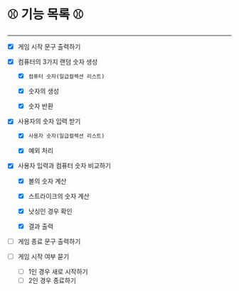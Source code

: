# ⚾ 기능 목록 ⚾

---
- [X] 게임 시작 문구 출력하기

- [X] 컴퓨터의 3가지 랜덤 숫자 생성 
  - [X] `컴퓨터 숫자(일급컬렉션 리스트)`
  - [X] 숫자의 생성
  - [X] 숫자 반환   
  

- [X]  사용자의 숫자 입력 받기
    - [X] `사용자 숫자(일급컬렉션 리스트)`
    - [X] 예외 처리  
   
   


- [X] 사용자 입력과 컴퓨터 숫자 비교하기
  - [X] 볼의 숫자 계산
  - [X] 스트라이크의 숫자 계산
  - [X] 낫싱인 경우 확인
  - [X] 결과 출력


- [ ] 게임 종료 문구 출력하기
 

- [ ] 게임 시작 여부 묻기
    - [ ] 1인 경우 새로 시작하기
    - [ ] 2인 경우 종료하기
